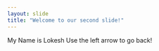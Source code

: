```yaml
---
layout: slide
title: "Welcome to our second slide!"
---
```

My Name is Lokesh
Use the left arrow to go back!
